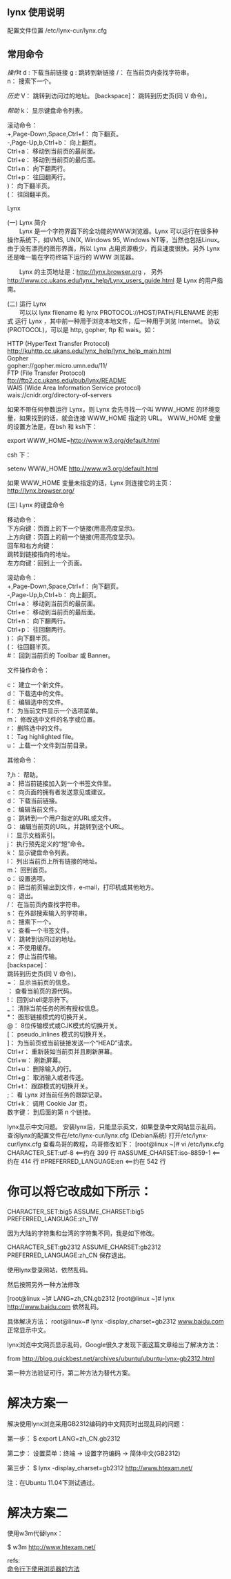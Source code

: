 ## lynx 使用说明
配置文件位置
/etc/lynx-cur/lynx.cfg

## 常用命令

*操作t*
d : 下载当前链接
g : 跳转到新链接
/：   在当前页内查找字符串。  
n：   搜索下一个。

*历史*
V：   跳转到访问过的地址。 
[backspace]：  跳转到历史页(同   V   命令)。 

*帮助*
k：   显示键盘命令列表。  


滚动命令：  
+,Page-Down,Space,Ctrl+f：   向下翻页。  
-,Page-Up,b,Ctrl+b：  向上翻页。  
Ctrl+a：   移动到当前页的最前面。  
Ctrl+e：   移动到当前页的最后面。  
Ctrl+n：   向下翻两行。  
Ctrl+p：   往回翻两行。  
)：   向下翻半页。  
(：   往回翻半页。 




Lynx

(一)   Lynx   简介  
　　Lynx   是一个字符界面下的全功能的WWW浏览器。Lynx   可以运行在很多种   操作系统下，如VMS,   UNIX,   Windows   95,   Windows   NT等，当然也包括Linux。   由于没有漂亮的图形界面，所以   Lynx   占用资源极少，而且速度很快。另外   Lynx   还是唯一能在字符终端下运行的   WWW   浏览器。  

　　Lynx   的主页地址是：http://lynx.browser.org   ，   另外   http://www.cc.ukans.edu/lynx_help/Lynx_users_guide.html   是   Lynx   的用户指南。  


(二)   运行   Lynx  
　　可以以   lynx   filename   和   lynx   PROTOCOL://HOST/PATH/FILENAME   的形式   运行   Lynx   ，其中前一种用于浏览本地文件，后一种用于浏览   Internet。   协议(PROTOCOL)，可以是   http,   gopher,   ftp   和   wais。如：  

HTTP   (HyperText   Transfer   Protocol)  
http://kuhttp.cc.ukans.edu/lynx_help/lynx_help_main.html  
Gopher  
gopher://gopher.micro.umn.edu/11/  
FTP   (File   Transfer   Protocol)  
ftp://ftp2.cc.ukans.edu/pub/lynx/README  
WAIS   (Wide   Area   Information   Service   protocol)  
wais://cnidr.org/directory-of-servers  


如果不带任何参数运行   Lynx，则   Lynx   会先寻找一个叫   WWW_HOME   的环境变量，如果找到的话，就会连接   WWW_HOME   指定的   URL。   WWW_HOME   变量的设置方法是，在bsh   和   ksh下：  

export   WWW_HOME=http://www.w3.org/default.html  

csh   下：  

setenv   WWW_HOME   http://www.w3.org/default.html  

如果   WWW_HOME   变量未指定的话，Lynx   则连接它的主页：http://lynx.browser.org/  


(三)   Lynx   的键盘命令  

移动命令：  
下方向键：页面上的下一个链接(用高亮度显示)。  
上方向键：页面上的前一个链接(用高亮度显示)。  
回车和右方向键：  
跳转到链接指向的地址。  
左方向键：回到上一个页面。  

滚动命令：  
+,Page-Down,Space,Ctrl+f：   向下翻页。  
-,Page-Up,b,Ctrl+b：  向上翻页。  
Ctrl+a：   移动到当前页的最前面。  
Ctrl+e：   移动到当前页的最后面。  
Ctrl+n：   向下翻两行。  
Ctrl+p：   往回翻两行。  
)：   向下翻半页。  
(：   往回翻半页。  
#：   回到当前页的   Toolbar   或   Banner。  

文件操作命令：  

c：   建立一个新文件。  
d：   下载选中的文件。  
E：   编辑选中的文件。  
f：   为当前文件显示一个选项菜单。  
m：   修改选中文件的名字或位置。  
r：   删除选中的文件。  
t：   Tag   highlighted   file。  
u：   上载一个文件到当前目录。  

其他命令：  

?,h：   帮助。  
a：   把当前链接加入到一个书签文件里。  
c：   向页面的拥有者发送意见或建议。  
d：   下载当前链接。  
e：   编辑当前文件。  
g：   跳转到一个用户指定的URL或文件。  
G：   编辑当前页的URL，并跳转到这个URL。  
i：   显示文档索引。  
j：   执行预先定义的“短”命令。  
k：   显示键盘命令列表。  
l：   列出当前页上所有链接的地址。  
m：   回到首页。  
o：   设置选项。  
p：   把当前页输出到文件，e-mail，打印机或其他地方。  
q：   退出。  
/：   在当前页内查找字符串。  
s：   在外部搜索输入的字符串。  
n：   搜索下一个。  
v：   查看一个书签文件。  
V：   跳转到访问过的地址。  
x：   不使用缓存。  
z：   停止当前传输。  
[backspace]：  
跳转到历史页(同   V   命令)。  
=：   显示当前页的信息。  
：   查看当前页的源代码。  
!：   回到shell提示符下。  
_：   清除当前任务的所有授权信息。  
*：   图形链接模式的切换开关。  
@：   8位传输模式或CJK模式的切换开关。  
[：   pseudo_inlines   模式的切换开关。  
]：   为当前页或当前链接发送一个“HEAD”请求。  
Ctrl+r：   重新装如当前页并且刷新屏幕。  
Ctrl+w：   刷新屏幕。  
Ctrl+u：   删除输入的行。  
Ctrl+g：   取消输入或者传送。  
Ctrl+t：   跟踪模式的切换开关。  
;：   看   Lynx   对当前任务的跟踪记录。  
Ctrl+k：   调用   Cookie   Jar   页。  
数字键：   到后面的第   n   个链接。   


lynx显示中文问题。
安装lynx后，只能显示英文，如果登录中文网站显示乱码。查询lynx的配置文件在/etc/lynx-cur/lynx.cfg  (Debian系统)
打开/etc/lynx-cur/lynx.cfg
查看鸟哥的教程，鸟哥修改如下：
[root@linux ~]# vi /etc/lynx.cfg
CHARACTER_SET:utf-8            <==约在 399 行
#ASSUME_CHARSET:iso-8859-1     <==约在 414 行
#PREFERRED_LANGUAGE:en         <==约在 542 行

# 你可以将它改成如下所示：
CHARACTER_SET:big5
ASSUME_CHARSET:big5
PREFERRED_LANGUAGE:zh_TW

因为大陆的字符集和台湾的字符集不同，我是如下修改。

CHARACTER_SET:gb2312
ASSUME_CHARSET:gb2312
PREFERRED_LANGUAGE:zh_CN
保存退出。

使用lynx登录网站，依然乱码。

然后按照另外一种方法修改

[root@linux ~]# LANG=zh_CN.gb2312
[root@linux ~]# lynx http://www.baidu.com
依然乱码。

具体解决方法：
root@linux~# lynx -display_charset=gb2312 www.baidu.com
正常显示中文。






lynx浏览中文网页显示乱码，Google很久才发现下面这篇文章给出了解决方法：

from  http://blog.quickbest.net/archives/ubuntu/ubuntu-lynx-gb2312.html

第一种方法验证可行，第二种方法为替代方案。

解决方案一
============

解决使用lynx浏览采用GB2312编码的中文网页时出现乱码的问题：

第一步：
$ export LANG=zh_CN.gb2312

第二步：
设置菜单：终端 -> 设置字符编码 -> 简体中文(GB2312)

第三步：
$ lynx -display_charset=gb2312 http://www.htexam.net/

注：在Ubuntu 11.04下测试通过。

解决方案二
============

使用w3m代替lynx：

$ w3m http://www.htexam.net/


refs:  
[命令行下使用浏览器的方法](http://www.bitscn.com/os/linux/200904/158516.html)  